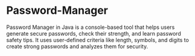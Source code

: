 # Password-Manager
Password Manager in Java is a console-based tool that helps users generate secure passwords, check their strength, and learn password safety tips. It uses user-defined criteria like length, symbols, and digits to create strong passwords and analyzes them for security.
